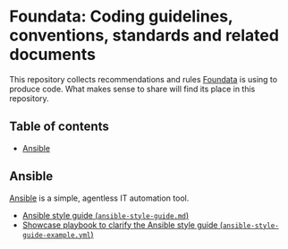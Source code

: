 # Foundata: Coding guidelines, conventions, standards and related documents

This repository collects recommendations and rules [Foundata](https://foundata.com/) is using to produce code. What makes sense to share will find its place in this repository.



## Table of contents

* [Ansible](#ansible)



## Ansible

[Ansible](https://www.ansible.com/) is a simple, agentless IT automation tool.

* [Ansible style guide (`ansible-style-guide.md`)](./ansible-style-guide.md)
* [Showcase playbook to clarify the Ansible style guide (`ansible-style-guide-example.yml`)](./ansible-style-guide-example.yml)


